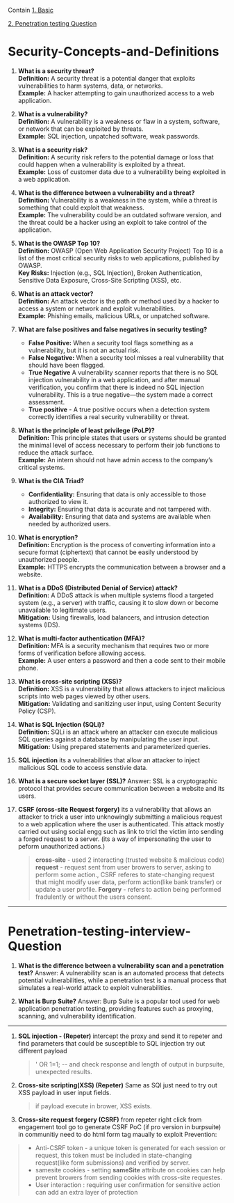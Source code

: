 Contain 
[1. Basic](#Security-Concepts-and-Definitions)

[2. Penetration testing Question](#Penetration-testing-interview-Question)




# Security-Concepts-and-Definitions

1. **What is a security threat?**  
   **Definition:** A security threat is a potential danger that exploits vulnerabilities to harm systems, data, or networks.  
   **Example:** A hacker attempting to gain unauthorized access to a web application.

2. **What is a vulnerability?**  
   **Definition:** A vulnerability is a weakness or flaw in a system, software, or network that can be exploited by threats.  
   **Example:** SQL injection, unpatched software, weak passwords.

3. **What is a security risk?**  
   **Definition:** A security risk refers to the potential damage or loss that could happen when a vulnerability is exploited by a threat.  
   **Example:** Loss of customer data due to a vulnerability being exploited in a web application.

4. **What is the difference between a vulnerability and a threat?**  
   **Definition:** Vulnerability is a weakness in the system, while a threat is something that could exploit that weakness.  
   **Example:** The vulnerability could be an outdated software version, and the threat could be a hacker using an exploit to take control of the application.

5. **What is the OWASP Top 10?**  
   **Definition:** OWASP (Open Web Application Security Project) Top 10 is a list of the most critical security risks to web applications, published by OWASP.  
   **Key Risks:** Injection (e.g., SQL Injection), Broken Authentication, Sensitive Data Exposure, Cross-Site Scripting (XSS), etc.

6. **What is an attack vector?**  
   **Definition:** An attack vector is the path or method used by a hacker to access a system or network and exploit vulnerabilities.  
   **Example:** Phishing emails, malicious URLs, or unpatched software.

7. **What are false positives and false negatives in security testing?**  
   - **False Positive:** When a security tool flags something as a vulnerability, but it is not an actual risk.  
   - **False Negative:** When a security tool misses a real vulnerability that should have been flagged.
   - **True Negative** A vulnerability scanner reports that there is no SQL injection vulnerability in a web application, and after manual verification, you confirm that there is indeed no SQL injection vulnerability. This is a true negative—the system made a correct assessment.
   - **True positive** - A true positive occurs when a detection system correctly identifies a real security vulnerability or threat.
  
8. **What is the principle of least privilege (PoLP)?**  
   **Definition:** This principle states that users or systems should be granted the minimal level of access necessary to perform their job functions to reduce the attack surface.  
   **Example:** An intern should not have admin access to the company’s critical systems.

9. **What is the CIA Triad?**  
   - **Confidentiality:** Ensuring that data is only accessible to those authorized to view it.  
   - **Integrity:** Ensuring that data is accurate and not tampered with.  
   - **Availability:** Ensuring that data and systems are available when needed by authorized users.

10. **What is encryption?**  
    **Definition:** Encryption is the process of converting information into a secure format (ciphertext) that cannot be easily understood by unauthorized people.  
    **Example:** HTTPS encrypts the communication between a browser and a website.

11. **What is a DDoS (Distributed Denial of Service) attack?**  
    **Definition:** A DDoS attack is when multiple systems flood a targeted system (e.g., a server) with traffic, causing it to slow down or become unavailable to legitimate users.  
    **Mitigation:** Using firewalls, load balancers, and intrusion detection systems (IDS).

12. **What is multi-factor authentication (MFA)?**  
    **Definition:** MFA is a security mechanism that requires two or more forms of verification before allowing access.  
    **Example:** A user enters a password and then a code sent to their mobile phone.

13. **What is cross-site scripting (XSS)?**  
    **Definition:** XSS is a vulnerability that allows attackers to inject malicious scripts into web pages viewed by other users.  
    **Mitigation:** Validating and sanitizing user input, using Content Security Policy (CSP).

14. **What is SQL Injection (SQLi)?**  
    **Definition:** SQLi is an attack where an attacker can execute malicious SQL queries against a database by manipulating the user input.  
    **Mitigation:** Using prepared statements and parameterized queries.

15. **SQL injection**
    its a vulnerabilities that allow an attacker to inject malicious SQL code to access senstivie data.

16. **What is a secure socket layer (SSL)?**
Answer: SSL is a cryptographic protocol that provides secure communication between a website and its users.

17. **CSRF (cross-site Request forgery)**
    its a vulnerability that allows an attacker to trick a user into unknowingly submitting a malicious request to a web application where the user is authenticated. This attack mostly carried out using social engg such as link to tricl the victim into sending a forged request to a server. (its a way of impersonating the user to peform unauthorized actions.) 
    > **cross-site** - used 2 interacting (trusted website & malicious code)
    > **request** - request sent from user browers to server, asking to perform some action., CSRF referes to state-changing request that might modify user data, perform action(like bank transfer) or update a user profile.
    > **Forgery** - refers to  action being performed fradulently or without the users consent.

---

# Penetration-testing-interview-Question


1. **What is the difference between a vulnerability scan and a penetration test?**
Answer: A vulnerability scan is an automated process that detects potential vulnerabilities, while a penetration test is a manual process that simulates a real-world attack to exploit vulnerabilities. 

2. **What is Burp Suite?**
Answer: Burp Suite is a popular tool used for web application penetration testing, providing features such as proxying, scanning, and vulnerability identification.


---
1) **SQL injection - (Repeter)**
   intercept the proxy and send it to repeter and find parameters that could be susceptible to SQL injection try out different payload
   > ' OR 1=1; --
and check response and length of output in burpsuite, unexpected results.

2) **Cross-site scripting(XSS) (Repeter)**
   Same as SQl just need to try out XSS payload in user input fields.
   > <script>alert('XSS')</script> if payload execute in brower, XSS exists.

3) **Cross-site request forgery (CSRF)**
   from repeter right click from engagement tool go to generate CSRF PoC (if pro version in burpsuite) in communitiy need to do html form tag maually to exploit
Prevention:
> * Anti-CSRF token - a unique token is generated for each session or request, this token must be included in state-changing request(like form submissions) and verified by server.
> * samesite cookies - setting **sameSite** attribute on cookies can help prevent browers from sending cookies with cross-site requestes.
> * User interaction : requiring user confirmation for sensitive action can add an extra layer of protection
   


